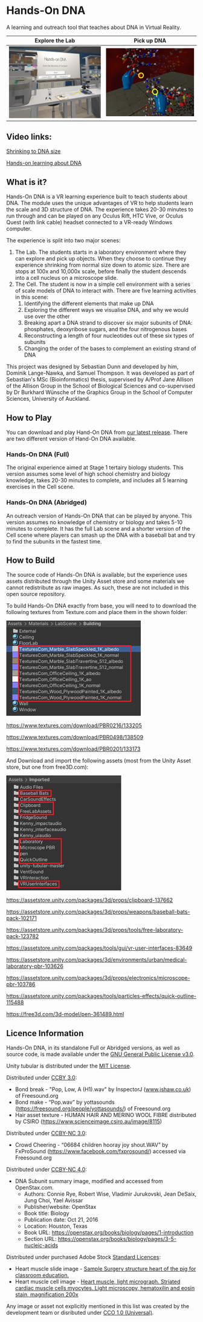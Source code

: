 # Hands-On DNA

A learning and outreach tool that teaches about DNA in Virtual Reality.

Explore the Lab            |  Pick up DNA
:-------------------------:|:-------------------------:
![Lab Image](Media/InsideTheLab.jpeg)  |  ![DNA Image](Media/HoldDna.jpeg)

## Video links:
[Shrinking to DNA size](https://www.youtube.com/watch?v=B_JawnAVQHE&t=22s)

[Hands-on learning about DNA](https://www.youtube.com/watch?v=hsOpS64tbBs)

## What is it?
Hands-On DNA is a VR learning experience built to teach students about DNA. The module uses the unique advantages of VR to help students learn the scale and 3D structure of DNA. The experience takes 20-30 minutes to run through and can be played on any Oculus Rift, HTC Vive, or Oculus Quest (with link cable) headset connected to a VR-ready Windows computer. 

The experience is split into two major scenes:
1. The Lab. The students starts in a laboratory environment where they can explore and pick up objects. When they choose to continue they experience shrinking from normal size down to atomic size. There are stops at 100x and 10,000x scale, before finally the student descends into a cell nucleus on a microscope slide. 
1. The Cell. The student is now in a simple cell environment with a series of scale models of DNA to interact with. There are five learning activities in this scene:
    1. Identifying the different elements that make up DNA
    1. Exploring the different ways we visualise DNA, and why we would use over the other
    1. Breaking apart a DNA strand to discover six major subunits of DNA: phosphates, deoxyribose sugars, and the four nitrogenous bases
    1. Reconstructing a length of four nucleotides out of these six types of subunits
    1. Changing the order of the bases to complement an existing strand of DNA

This project was designed by Sebastian Dunn and developed by him, Dominik Lange-Nawka, and Samuel Thompson. It was developed as part of Sebastian's MSc (Bioinformatics) thesis, supervised by A/Prof Jane Allison of the Allison Group in the School of Biological Sciences and co-supervised by Dr Burkhard W&#x00FC;nsche of the Graphics Group in the School of Computer Sciences, University of Auckland. 

## How to Play

You can download and play Hand-On DNA from [our latest release](https://github.com/VR-Biomolecules/HandsOnDNA/releases/tag/v1.0). There are two different version of Hand-On DNA available.

### Hands-On DNA (Full)
The original experience aimed at Stage 1 tertairy biology students. This version assumes some level of high school chemistry and biology knowledge, takes 20-30 minutes to complete, and includes all 5 learning exercises in the Cell scene. 

### Hands-On DNA (Abridged)
An outreach version of Hands-On DNA that can be played by anyone. This version assumes no knowledge of chemistry or biology and takes 5-10 minutes to complete. It has the full Lab scene and a shorter version of the Cell scene where players can smash up the DNA with a baseball bat and try to find the subunits in the fastest time. 

## How to Build
The source code of Hands-On DNA is available, but the experience uses assets distributed through the Unity Asset store and some materials we cannot redistribute as raw images. As such, these are not included in this open source repository. 

To build Hands-On DNA exactly from base, you will need to to download the following textures from Texture.com and place them in the shown folder:

![](Media/texturesCom.png)

https://www.textures.com/download/PBR0216/133205

https://www.textures.com/download/PBR0498/138509

https://www.textures.com/download/PBR0201/133173

And Download and import the following assets (most from the Unity Asset store, but one from free3D.com):

![](Media/UnityStoreAssets.png)

https://assetstore.unity.com/packages/3d/props/clipboard-137662

https://assetstore.unity.com/packages/3d/props/weapons/baseball-bats-pack-102171

https://assetstore.unity.com/packages/3d/props/tools/free-laboratory-pack-123782

https://assetstore.unity.com/packages/tools/gui/vr-user-interfaces-83649

https://assetstore.unity.com/packages/3d/environments/urban/medical-laboratory-pbr-103626

https://assetstore.unity.com/packages/3d/props/electronics/microscope-pbr-103786

https://assetstore.unity.com/packages/tools/particles-effects/quick-outline-115488

https://free3d.com/3d-model/pen-361489.html

## Licence Information
Hands-On DNA, in its standalone Full or Abridged versions, as well as source code, is made available under the [GNU General Public License v3.0](https://github.com/VR-Biomolecules/HandsOnDNA/blob/main/LICENSE). 

Unity tubular is distributed under the [MIT License](https://github.com/mattatz/unity-tubular/blob/master/LICENSE).

Distributed under [CCBY 3.0](https://creativecommons.org/licenses/by/3.0/):
* Bond break - "Pop, Low, A (H1).wav" by InspectorJ (www.jshaw.co.uk) of Freesound.org
* Bond make - “Pop.wav” by yottasounds (https://freesound.org/people/yottasounds/) of Freesound.org 
* Hair asset texture - HUMAN HAIR AND MERINO WOOL FIBRE distributed by CSIRO (https://www.scienceimage.csiro.au/image/8115)

Distributed under [CCBY-NC 3.0](https://creativecommons.org/licenses/by-nc/3.0/):
* Crowd Cheering - “06684 children hooray joy shout.WAV” by FxProSound (https://www.facebook.com/fxprosound/) accessed via Freesound.org

Distributed under [CCBY-NC 4.0](https://creativecommons.org/licenses/by/4.0/):
* DNA Subunit summary image, modified and accessed from OpenStax.com.
    * Authors: Connie Rye, Robert Wise, Vladimir Jurukovski, Jean DeSaix, Jung Choi, Yael Avissar
    * Publisher/website: OpenStax
    * Book title: Biology
    * Publication date: Oct 21, 2016
    * Location: Houston, Texas
    * Book URL: https://openstax.org/books/biology/pages/1-introduction
    * Section URL: https://openstax.org/books/biology/pages/3-5-nucleic-acids

Distributed under purchased Adobe Stock [Standard Licences](https://stock.adobe.com/nz/license-terms#standardLicenses):
* Heart muscle slide image - [Sample Surgery structure heart of the pig for classroom education.](https://stock.adobe.com/nz/images/sample-surgery-structure-heart-of-the-pig-for-classroom-education/190240541)
* Heart muscle cell image - [Heart muscle, light micrograph. Striated cardiac muscle cells myocytes. Light microscopy, hematoxilin and eosin stain, magnification 200x](https://stock.adobe.com/nz/images/heart-muscle-light-micrograph-striated-cardiac-muscle-cells-myocytes-light-microscopy-hematoxilin-and-eosin-stain-magnification-200x/121794343)

Any image or asset not explicitly mentioned in this list was created by the development team or disributed under [CCO 1.0 (Universal)](https://creativecommons.org/publicdomain/zero/1.0/).

